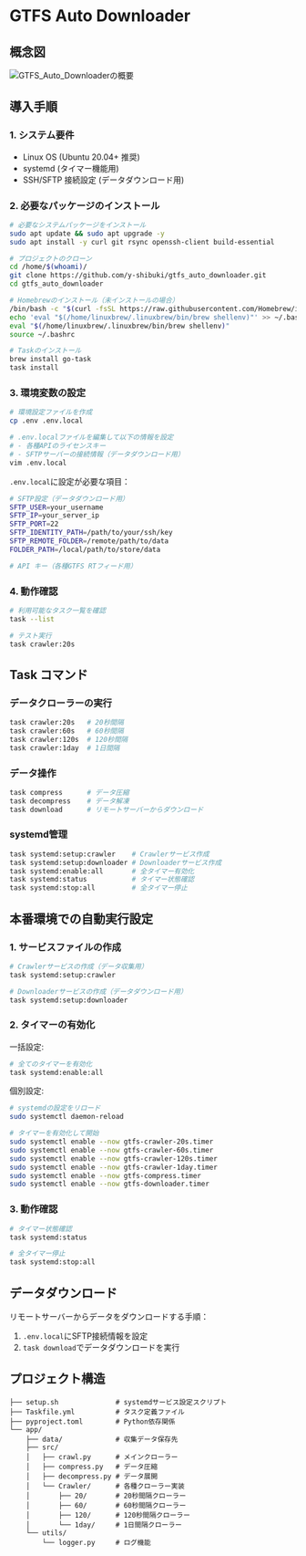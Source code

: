 # GTFS Auto Downloader

## 概念図

![GTFS_Auto_Downloaderの概要](https://github.com/y-shibuki/gtfs_auto_downloader/assets/12867630/42d025eb-c010-48b9-922b-6c288b07de2c)

## 導入手順

### 1. システム要件

- Linux OS (Ubuntu 20.04+ 推奨)
- systemd (タイマー機能用)
- SSH/SFTP 接続設定 (データダウンロード用)

### 2. 必要なパッケージのインストール

```bash
# 必要なシステムパッケージをインストール
sudo apt update && sudo apt upgrade -y
sudo apt install -y curl git rsync openssh-client build-essential

# プロジェクトのクローン
cd /home/$(whoami)/
git clone https://github.com/y-shibuki/gtfs_auto_downloader.git
cd gtfs_auto_downloader

# Homebrewのインストール（未インストールの場合）
/bin/bash -c "$(curl -fsSL https://raw.githubusercontent.com/Homebrew/install/HEAD/install.sh)"
echo 'eval "$(/home/linuxbrew/.linuxbrew/bin/brew shellenv)"' >> ~/.bashrc
eval "$(/home/linuxbrew/.linuxbrew/bin/brew shellenv)"
source ~/.bashrc

# Taskのインストール
brew install go-task
task install
```

### 3. 環境変数の設定

```bash
# 環境設定ファイルを作成
cp .env .env.local

# .env.localファイルを編集して以下の情報を設定
# - 各種APIのライセンスキー
# - SFTPサーバーの接続情報（データダウンロード用）
vim .env.local
```

`.env.local`に設定が必要な項目：

```bash
# SFTP設定（データダウンロード用）
SFTP_USER=your_username
SFTP_IP=your_server_ip
SFTP_PORT=22
SFTP_IDENTITY_PATH=/path/to/your/ssh/key
SFTP_REMOTE_FOLDER=/remote/path/to/data
FOLDER_PATH=/local/path/to/store/data

# API キー（各種GTFS RTフィード用）
```

### 4. 動作確認

```bash
# 利用可能なタスク一覧を確認
task --list

# テスト実行
task crawler:20s
```

## Task コマンド

### データクローラーの実行

```bash
task crawler:20s   # 20秒間隔
task crawler:60s   # 60秒間隔
task crawler:120s  # 120秒間隔
task crawler:1day  # 1日間隔
```

### データ操作

```bash
task compress      # データ圧縮
task decompress    # データ解凍
task download      # リモートサーバーからダウンロード
```

### systemd管理

```bash
task systemd:setup:crawler    # Crawlerサービス作成
task systemd:setup:downloader # Downloaderサービス作成
task systemd:enable:all       # 全タイマー有効化
task systemd:status           # タイマー状態確認
task systemd:stop:all         # 全タイマー停止
```

## 本番環境での自動実行設定

### 1. サービスファイルの作成

```bash
# Crawlerサービスの作成（データ収集用）
task systemd:setup:crawler

# Downloaderサービスの作成（データダウンロード用）
task systemd:setup:downloader
```

### 2. タイマーの有効化

一括設定:

```bash
# 全てのタイマーを有効化
task systemd:enable:all
```

個別設定:

```bash
# systemdの設定をリロード
sudo systemctl daemon-reload

# タイマーを有効化して開始
sudo systemctl enable --now gtfs-crawler-20s.timer
sudo systemctl enable --now gtfs-crawler-60s.timer
sudo systemctl enable --now gtfs-crawler-120s.timer
sudo systemctl enable --now gtfs-crawler-1day.timer
sudo systemctl enable --now gtfs-compress.timer
sudo systemctl enable --now gtfs-downloader.timer
```

### 3. 動作確認

```bash
# タイマー状態確認
task systemd:status

# 全タイマー停止
task systemd:stop:all
```

## データダウンロード

リモートサーバーからデータをダウンロードする手順：

1. `.env.local`にSFTP接続情報を設定
2. `task download`でデータダウンロードを実行

## プロジェクト構造

```text
├── setup.sh              # systemdサービス設定スクリプト
├── Taskfile.yml          # タスク定義ファイル
├── pyproject.toml        # Python依存関係
└── app/
    ├── data/             # 収集データ保存先
    ├── src/
    │   ├── crawl.py      # メインクローラー
    │   ├── compress.py   # データ圧縮
    │   ├── decompress.py # データ展開
    │   └── Crawler/      # 各種クローラー実装
    │       ├── 20/       # 20秒間隔クローラー
    │       ├── 60/       # 60秒間隔クローラー
    │       ├── 120/      # 120秒間隔クローラー
    │       └── 1day/     # 1日間隔クローラー
    └── utils/
        └── logger.py     # ログ機能
```
